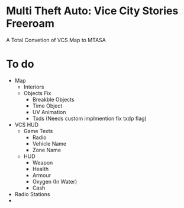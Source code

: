 # Multi Theft Auto: Vice City Stories Freeroam 
A Total Convetion of VCS Map to MTASA
# To do
* Map
  * Interiors
  * Objects Fix
    * Breakble Objects
    * Time Object
    * UV Animation
    * Txds (Needs custom implmention fix txdp flag)
* VCS HUD
  * Game Texts
    * Radio
    * Vehicle Name
    * Zone Name
  * HUD
    * Weapon
    * Health 
    * Armour
    * Oxygen (In Water)
    * Cash
* Radio Stations
* 
